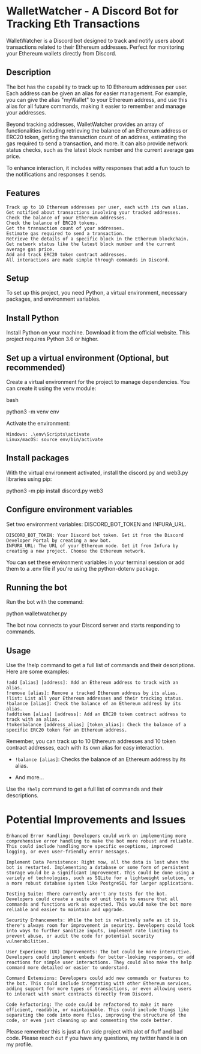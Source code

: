 # WalletWatcher - A Discord Bot for Tracking Eth Transactions

WalletWatcher is a Discord bot designed to track and notify users about transactions related to their Ethereum addresses. Perfect for monitoring your Ethereum wallets directly from Discord.

## Description

The bot has the capability to track up to 10 Ethereum addresses per user. Each address can be given an alias for easier management. For example, you can give the alias "myWallet" to your Ethereum address, and use this alias for all future commands, making it easier to remember and manage your addresses.

Beyond tracking addresses, WalletWatcher provides an array of functionalities including retrieving the balance of an Ethereum address or ERC20 token, getting the transaction count of an address, estimating the gas required to send a transaction, and more. It can also provide network status checks, such as the latest block number and the current average gas price.

To enhance interaction, it includes witty responses that add a fun touch to the notifications and responses it sends.

## Features

    Track up to 10 Ethereum addresses per user, each with its own alias.
    Get notified about transactions involving your tracked addresses.
    Check the balance of your Ethereum addresses.
    Check the balance of ERC20 tokens.
    Get the transaction count of your addresses.
    Estimate gas required to send a transaction.
    Retrieve the details of a specific block in the Ethereum blockchain.
    Get network status like the latest block number and the current average gas price.
    Add and track ERC20 token contract addresses.
    All interactions are made simple through commands in Discord.

## Setup

To set up this project, you need Python, a virtual environment, necessary packages, and environment variables.

## Install Python

Install Python on your machine. Download it from the official website. This project requires Python 3.6 or higher.

## Set up a virtual environment (Optional, but recommended)

Create a virtual environment for the project to manage dependencies. You can create it using the venv module:

bash

python3 -m venv env

Activate the environment:

    Windows: .\env\Scripts\activate
    Linux/macOS: source env/bin/activate

## Install packages

With the virtual environment activated, install the discord.py and web3.py libraries using pip:

python3 -m pip install discord.py web3

## Configure environment variables

Set two environment variables: DISCORD_BOT_TOKEN and INFURA_URL.

    DISCORD_BOT_TOKEN: Your Discord bot token. Get it from the Discord Developer Portal by creating a new bot.
    INFURA_URL: The URL of your Ethereum node. Get it from Infura by creating a new project. Choose the Ethereum network.

You can set these environment variables in your terminal session or add them to a .env file if you're using the python-dotenv package.

## Running the bot

Run the bot with the command:

python walletwatcher.py

The bot now connects to your Discord server and starts responding to commands.

## Usage

Use the !help command to get a full list of commands and their descriptions. Here are some examples:

    !add [alias] [address]: Add an Ethereum address to track with an alias.
    !remove [alias]: Remove a tracked Ethereum address by its alias.
    !list: List all your Ethereum addresses and their tracking status.
    !balance [alias]: Check the balance of an Ethereum address by its alias.
    !addtoken [alias] [address]: Add an ERC20 token contract address to track with an alias.
    !tokenbalance [address_alias] [token_alias]: Check the balance of a specific ERC20 token for an Ethereum address.

Remember, you can track up to 10 Ethereum addresses and 10 token contract addresses, each with its own alias for easy interaction.

- `!balance [alias]`: Checks the balance of an Ethereum address by its alias.

- And more...

Use the `!help` command to get a full list of commands and their descriptions.

# Potential Improvements and Issues

    Enhanced Error Handling: Developers could work on implementing more comprehensive error handling to make the bot more robust and reliable. This could include handling more specific exceptions, improved logging, or even user-friendly error messages.

    Implement Data Persistence: Right now, all the data is lost when the bot is restarted. Implementing a database or some form of persistent storage would be a significant improvement. This could be done using a variety of technologies, such as SQLite for a lightweight solution, or a more robust database system like PostgreSQL for larger applications.

    Testing Suite: There currently aren't any tests for the bot. Developers could create a suite of unit tests to ensure that all commands and functions work as expected. This would make the bot more reliable and easier to maintain and upgrade.

    Security Enhancements: While the bot is relatively safe as it is, there's always room for improvement in security. Developers could look into ways to further sanitize inputs, implement rate limiting to prevent abuse, or audit the code for potential security vulnerabilities.

    User Experience (UX) Improvements: The bot could be more interactive. Developers could implement embeds for better-looking responses, or add reactions for simple user interactions. They could also make the help command more detailed or easier to understand.

    Command Extensions: Developers could add new commands or features to the bot. This could include integrating with other Ethereum services, adding support for more types of transactions, or even allowing users to interact with smart contracts directly from Discord.

    Code Refactoring: The code could be refactored to make it more efficient, readable, or maintainable. This could include things like separating the code into more files, improving the structure of the code, or even just cleaning up and commenting the code better.

Please remember this is just a fun side project with alot of fluff and bad code. Please reach out if you have any questions, my twitter handle is on my profile.

